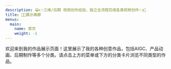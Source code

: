 ```yaml
---
description: 😀👉三维/后期 视频创作经验，独立全流程完成各类视频创作👈🙂
title: 😶‍🌫️展示画廊
menus:
  main:
    name: 首页
    weight: -1
---
```


欢迎来到我的作品展示页面！这里展示了我的各种创意作品，包括AIGC、产品动画、后期制作等多个分类。请点击上方的菜单或下方的分类卡片浏览不同类型的作品。